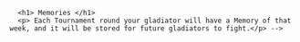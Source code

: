       <h1> Memories </h1>
      <p> Each Tournament round your gladiator will have a Memory of that week, and it will be stored for future gladiators to fight.</p> -->
